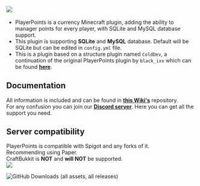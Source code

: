 ![](https://imgur.com/f43GEYX.png)
--
* PlayerPoints is a currency Minecraft plugin, adding the ability to manager points for every player, with SQLite and MySQL database support.<br>
* This plugin is supporting **SQLite** and **MySQL** database. Default will be SQLite but can be edited in `config.yml` file.<br>
* This is a plugin based on a structure plugin named `ColdDev`, a continuation of the original PlayerPoints plugin by `black_ixx` which can be found [**here**](https://github.com/Mitsugaru/PlayerPoints).

## Documentation
All information is included and can be found in [**this Wiki's**](https://github.com/padrewin/PlayerPoints/wiki) repository.<br>
For any confusion you can join our [**Discord server**](https://discord.colddev.dev). Here you can get all the support you need.<br>

## Server compatibility
PlayerPoints is compatible with Spigot and any forks of it.<br>
Recommending using Paper.<br>
CraftBukkit is **NOT** and **will NOT** be supported.<br>
![](https://imgur.com/tkUtAKi.png)<br>

![GitHub Downloads (all assets, all releases)](https://img.shields.io/github/downloads/padrewin/PlayerPoints/total?logo=coin&color=dark-green)
